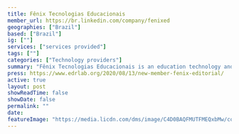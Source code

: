 ```yaml
---
title: Fênix Tecnologias Educacionais
member_url: https://br.linkedin.com/company/fenixed
geographies: ["Brazil"]
based: ["Brazil"]
ig: [""] 
services: ["services provided"] 
tags: [""]
categories: ["Technology providers"]
summary: "Fênix Tecnologias Educacionais is an education technology and services company based in Brazil."
press: https://www.edrlab.org/2020/08/13/new-member-fenix-editorial/
active: true
layout: post
showReadTime: false
showDate: false
permalink: ""
date: 
featureImage: "https://media.licdn.com/dms/image/C4D0BAQFMUTFMEQxbMw/company-logo_200_200/0/1630511364904?e=2147483647&v=beta&t=pUnF4Za82Qm0cmrbNWp80uHTF_6rSVroy1gkWsA2T6M"
---
```

